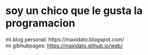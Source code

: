 <h1>soy un chico que le gusta la programacion</h1>
mi blog personal: https://maxidato.blogspot.com/ <br> 
mi gibhubpages: <a href="https://maxidato.github.io/web/" target="_blank"> https://maxidato.github.io/web/</a>  <br> 

